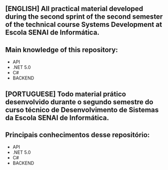 [ENGLISH]
All practical material developed during the second sprint of the second semester of the technical course Systems Development at Escola SENAI de Informática.
-
Main knowledge of this repository:
-
- API
- .NET 5.0
- C#
- BACKEND

[PORTUGUESE]
Todo material prático desenvolvido durante o segundo semestre do curso técnico de Desenvolvimento de Sistemas da Escola SENAI de Informática.
-
Principais conhecimentos desse repositório:
-
- API
- .NET 5.0
- C#
- BACKEND

